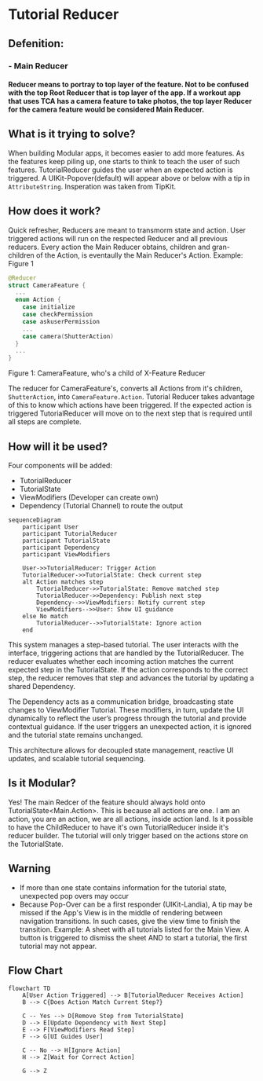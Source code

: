 # Tutorial Reducer

## Defenition: 

### - Main Reducer 

#### Reducer means to portray to top layer of the feature. Not to be confused with the top Root Reducer that is top layer of the app. If a workout app that uses TCA has a camera feature to take photos, the top layer Reducer for the camera feature would be considered Main Reducer.

## What is it trying to solve? 

When building Modular apps, it becomes easier to add more features. As the features keep piling up, one starts to think to teach the user of such features. TutorialReducer guides the user when an expected action is triggered. A UIKit-Popover(default) will appear above or below with a tip in `AttributeString`. Insperation was taken from TipKit. 

## How does it work?

Quick refresher,  Reducers are meant to transmorm state and action. User triggered actions will run on the respected Reducer and all previous reducers. Every action the Main Reducer obtains, children and gran-children of the Action, is eventaully the Main Reducer's Action. 
Example: Figure 1

```swift
@Reducer
struct CameraFeature {
  ...
  enum Action {
    case initialize
    case checkPermission
    case askuserPermission
    ...
    case camera(ShutterAction)
  }
  ...
}
```

Figure 1: CameraFeature, who's a child of X-Feature Reducer

The reducer for CameraFeature's, converts all Actions from it's children, `ShutterAction`, into `CameraFeature.Action`. Tutorial Reducer takes advantage of this to know which actions have been triggered. If the expected action is triggered TutorialReducer will move on to the next step that is required until all steps are complete.

## How will it be used? 

Four components will be added:

- TutorialReducer
- TutorialState<Action>
- ViewModifiers (Developer can create own)
- Dependency (Tutorial Channel) to route the output

```mermaid
sequenceDiagram
    participant User
    participant TutorialReducer
    participant TutorialState
    participant Dependency
    participant ViewModifiers

    User->>TutorialReducer: Trigger Action
    TutorialReducer->>TutorialState: Check current step
    alt Action matches step
        TutorialReducer->>TutorialState: Remove matched step
        TutorialReducer->>Dependency: Publish next step
        Dependency-->>ViewModifiers: Notify current step
        ViewModifiers-->>User: Show UI guidance
    else No match
        TutorialReducer-->>TutorialState: Ignore action
    end
```



This system manages a step-based tutorial. The user interacts with the interface, triggering actions that are handled by the TutorialReducer. The reducer evaluates whether each incoming action matches the current expected step in the TutorialState<Action>. If the action corresponds to the correct step, the reducer removes that step and advances the tutorial by updating a shared Dependency.

The Dependency acts as a communication bridge, broadcasting state changes to ViewModifier Tutorial. These modifiers, in turn, update the UI dynamically to reflect the user’s progress through the tutorial and provide contextual guidance. If the user triggers an unexpected action, it is ignored and the tutorial state remains unchanged.

This architecture allows for decoupled state management, reactive UI updates, and scalable tutorial sequencing.

## Is it Modular?

Yes! The main Redcer of the feature should always hold onto TutorialState<Main.Action>. This is because all actions are one. I am an action, you are an action, we are all actions, inside action land. Is it possible to have the ChildReducer to have it's own TutorialReducer inside it's reducer builder. The tutorial will only trigger based on the actions store on the TutorialState<Action>.

## **Warning**

- If more than one state contains information for the tutorial state, unexpected pop overs may occur
- Because Pop-Over can be a first responder (UIKit-Landia), A tip may be missed if the App's View is in the middle of rendering between navigation transitions. In such cases, give the view time to finish the transition. Example: A sheet with all tutorials listed for the Main View. A button is triggered to dismiss the sheet AND to start a tutorial, the first tutorial may not appear.

## Flow Chart

```mermaid
flowchart TD
    A[User Action Triggered] --> B[TutorialReducer Receives Action]
    B --> C{Does Action Match Current Step?}
    
    C -- Yes --> D[Remove Step from TutorialState]
    D --> E[Update Dependency with Next Step]
    E --> F[ViewModifiers Read Step]
    F --> G[UI Guides User]

    C -- No --> H[Ignore Action]
    H --> Z[Wait for Correct Action]

    G --> Z
```





